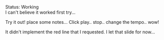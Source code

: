 <div class="tag-center">
  <span class="tag ok">Status: Working</span>
</div>
I can't believe it worked first try...

Try it out! place some notes...  Click play.. stop.. change the tempo.. wow!

It didn't implement the red line that I requested.  I let that slide for now...